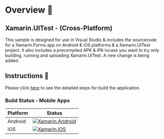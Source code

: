 # Overview 👀

## Xamarin.UITest - (Cross-Platform)

This sample is designed for use in Visual Studio & includes the sourcecode for a Xamarin.Forms app on Android & iOS platforms & a Xamarin.UITest project. It also includes a precompiled APK & IPA incase you want to try only building, running and uploading Xamarin.UITest.
A new change is being added.

## Instructions 📝

Please click [here](https://canarysplayground.github.io/mob-devops-demo/) to see the detailed steps for build the application.

### Build Status - Mobile Apps

| **Platform** | **Status** |
| --------------|-----------|
| Android | [![Xamarin.Android](https://github.com/CanarysPlayground/mob-devops-demo/actions/workflows/xamarin-android.yml/badge.svg?branch=main)](https://github.com/CanarysPlayground/mob-devops-demo/actions/workflows/xamarin-android.yml)|
| iOS | [![Xamarin.iOS](https://github.com/CanarysPlayground/mob-devops-demo/actions/workflows/iOS.yml/badge.svg?branch=main)](https://github.com/CanarysPlayground/mob-devops-demo/actions/workflows/iOS.yml)|
